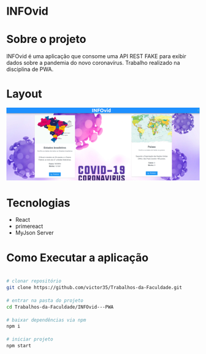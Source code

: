 # INFOvid

# Sobre o projeto

INFOvid é uma aplicação que consome uma API REST FAKE para exibir dados sobre a pandemia do novo coronavírus. Trabalho realizado na disciplina de PWA.

# Layout
![Tela 1](https://github.com/victor35/Trabalhos-da-Faculdade/blob/main/assets/img-infovid.png)

# Tecnologias
- React
- primereact
- MyJson Server

# Como Executar a aplicação
```bash

# clonar repositório
git clone https://github.com/victor35/Trabalhos-da-Faculdade.git

# entrar na pasta do projeto
cd Trabalhos-da-Faculdade/INFOvid---PWA

# baixar dependências via npm
npm i

# iniciar projeto
npm start
```


